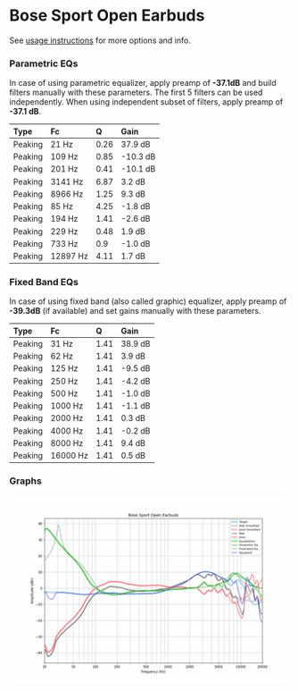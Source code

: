 # Bose Sport Open Earbuds
See [usage instructions](https://github.com/jaakkopasanen/AutoEq#usage) for more options and info.

### Parametric EQs
In case of using parametric equalizer, apply preamp of **-37.1dB** and build filters manually
with these parameters. The first 5 filters can be used independently.
When using independent subset of filters, apply preamp of **-37.1 dB**.

| Type    | Fc       |    Q | Gain     |
|:--------|:---------|:-----|:---------|
| Peaking | 21 Hz    | 0.26 | 37.9 dB  |
| Peaking | 109 Hz   | 0.85 | -10.3 dB |
| Peaking | 201 Hz   | 0.41 | -10.1 dB |
| Peaking | 3141 Hz  | 6.87 | 3.2 dB   |
| Peaking | 8966 Hz  | 1.25 | 9.3 dB   |
| Peaking | 85 Hz    | 4.25 | -1.8 dB  |
| Peaking | 194 Hz   | 1.41 | -2.6 dB  |
| Peaking | 229 Hz   | 0.48 | 1.9 dB   |
| Peaking | 733 Hz   | 0.9  | -1.0 dB  |
| Peaking | 12897 Hz | 4.11 | 1.7 dB   |

### Fixed Band EQs
In case of using fixed band (also called graphic) equalizer, apply preamp of **-39.3dB**
(if available) and set gains manually with these parameters.

| Type    | Fc       |    Q | Gain    |
|:--------|:---------|:-----|:--------|
| Peaking | 31 Hz    | 1.41 | 38.9 dB |
| Peaking | 62 Hz    | 1.41 | 3.9 dB  |
| Peaking | 125 Hz   | 1.41 | -9.5 dB |
| Peaking | 250 Hz   | 1.41 | -4.2 dB |
| Peaking | 500 Hz   | 1.41 | -1.0 dB |
| Peaking | 1000 Hz  | 1.41 | -1.1 dB |
| Peaking | 2000 Hz  | 1.41 | 0.3 dB  |
| Peaking | 4000 Hz  | 1.41 | -0.2 dB |
| Peaking | 8000 Hz  | 1.41 | 9.4 dB  |
| Peaking | 16000 Hz | 1.41 | 0.5 dB  |

### Graphs
![](./Bose%20Sport%20Open%20Earbuds.png)